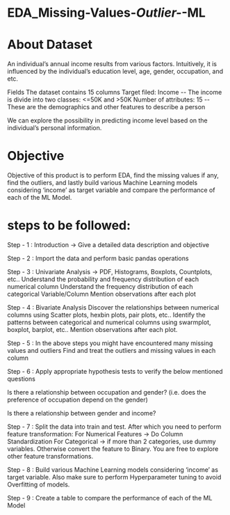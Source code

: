 # EDA_Missing-Values-_Outlier-_-ML
# About Dataset
An individual’s annual income results from various factors. Intuitively, it is influenced by the individual’s education level, age, gender, occupation, and etc.

Fields The dataset contains 15 columns Target filed: Income -- The income is divide into two classes: <=50K and >50K Number of attributes: 15 -- These are the demographics and other features to describe a person

We can explore the possibility in predicting income level based on the individual’s personal information.

# Objective
Objective of this product is to perform EDA, find the missing values if any, find the outliers, and lastly build various Machine Learning models considering ‘income’ as target variable and compare the performance of each of the ML Model.

# steps to be followed:
Step - 1 : Introduction -> Give a detailed data description and objective

Step - 2 : Import the data and perform basic pandas operations

Step - 3 : Univariate Analysis -> PDF, Histograms, Boxplots, Countplots, etc.. Understand the probability and frequency distribution of each numerical column Understand the frequency distribution of each categorical Variable/Column Mention observations after each plot

Step - 4 : Bivariate Analysis Discover the relationships between numerical columns using Scatter plots, hexbin plots, pair plots, etc.. Identify the patterns between categorical and numerical columns using swarmplot, boxplot, barplot, etc.. Mention observations after each plot.

Step - 5 : In the above steps you might have encountered many missing values and outliers Find and treat the outliers and missing values in each column

Step - 6 : Apply appropriate hypothesis tests to verify the below mentioned questions

Is there a relationship between occupation and gender? (i.e. does the preference of occupation depend on the gender)

Is there a relationship between gender and income?

Step - 7 : Split the data into train and test. After which you need to perform feature transformation: For Numerical Features -> Do Column Standardization For Categorical -> if more than 2 categories, use dummy variables. Otherwise convert the feature to Binary. You are free to explore other feature transformations.

Step - 8 : Build various Machine Learning models considering ‘income’ as target variable. Also make sure to perform Hyperparameter tuning to avoid Overfitting of models.

Step - 9 : Create a table to compare the performance of each of the ML Model
